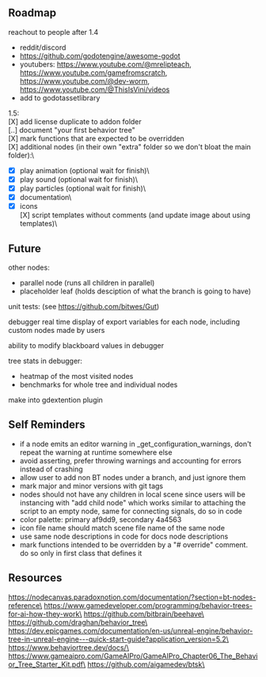 ## Roadmap
reachout to people after 1.4
- reddit/discord
- https://github.com/godotengine/awesome-godot
- youtubers: https://www.youtube.com/@mrelipteach, https://www.youtube.com/gamefromscratch, https://www.youtube.com/@dev-worm, https://www.youtube.com/@ThisIsVini/videos
- add to godotassetlibrary

1.5:\
[X] add license duplicate to addon folder\
[..] document "your first behavior tree"\
[X] mark functions that are expected to be overridden\
[X] additional nodes (in their own "extra" folder so we don't bloat the main folder):\
   -[X] play animation (optional wait for finish)\
   -[X] play sound (optional wait for finish)\
   -[X] play particles (optional wait for finish)\
   -[X] documentation\
   -[X] icons\
[X] script templates without comments (and update image about using templates)\

## Future
other nodes:
- parallel node (runs all children in parallel)
- placeholder leaf (holds desciption of what the branch is going to have)

unit tests: (see https://github.com/bitwes/Gut)

debugger real time display of export variables for each node, including custom nodes made by users

ability to modify blackboard values in debugger

tree stats in debugger:
- heatmap of the most visited nodes
- benchmarks for whole tree and individual nodes

make into gdextention plugin


## Self Reminders
- if a node emits an editor warning in _get_configuration_warnings, don't repeat the warning at runtime somewhere else
- avoid asserting, prefer throwing warnings and accounting for errors instead of crashing
- allow user to add non BT nodes under a branch, and just ignore them
- mark major and minor versions with git tags
- nodes should not have any children in local scene since users will be instancing with "add child node" which works similar to attaching the script to an empty node, same for connecting signals, do so in code
- color palette: primary af9dd9, secondary 4a4563
- icon file name should match scene file name of the same node
- use same node descriptions in code for docs node descriptions
- mark functions intended to be overridden by a "# override" comment. do so only in first class that defines it

## Resources
https://nodecanvas.paradoxnotion.com/documentation/?section=bt-nodes-reference\
https://www.gamedeveloper.com/programming/behavior-trees-for-ai-how-they-work\
https://github.com/bitbrain/beehave\
https://github.com/draghan/behavior_tree\
https://dev.epicgames.com/documentation/en-us/unreal-engine/behavior-tree-in-unreal-engine---quick-start-guide?application_version=5.2\
https://www.behaviortree.dev/docs/\
https://www.gameaipro.com/GameAIPro/GameAIPro_Chapter06_The_Behavior_Tree_Starter_Kit.pdf\
https://github.com/aigamedev/btsk\